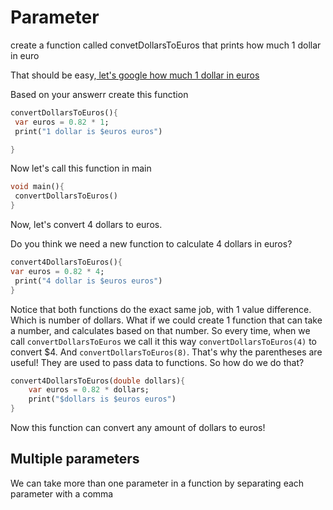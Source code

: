 # Parameter

create a function called convetDollarsToEuros that prints how much 1 dollar in euro

That should be easy,[ let's google how much 1 dollar in euros ](https://www.google.com/search?q=%241+to+euro)

Based on your answerr create this function

```dart
convertDollarsToEuros(){
 var euros = 0.82 * 1;
 print("1 dollar is $euros euros")

}
```



Now let's call this function in main 

```dart
void main(){
 convertDollarsToEuros()
}
```



Now, let's convert 4 dollars to euros. 

Do you think we need a new function to calculate 4 dollars in euros? 

```dart
convert4DollarsToEuros(){
var euros = 0.82 * 4;
 print("4 dollar is $euros euros")
}
```



Notice that both functions do the exact same job, with 1 value difference. Which is number of dollars. What if we could create 1 function that can take a number, and calculates based on that number. So every time, when we call `convertDollarsToEuros` we call it this way `convertDollarsToEuros(4)` to convert $4. And `convertDollarsToEuros(8)`. That's why the parentheses are useful! They are used to pass data to functions. So how do we do that? 

```dart
convert4DollarsToEuros(double dollars){
    var euros = 0.82 * dollars;
    print("$dollars is $euros euros")
}
```

Now this function can convert any amount of dollars to euros! 



## Multiple parameters

We can take more than one parameter in a function by separating each parameter with a comma





